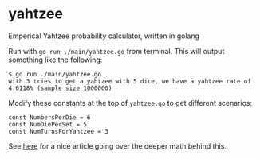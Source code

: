 # yahtzee

Emperical Yahtzee probability calculator, written in golang

Run with `go run ./main/yahtzee.go` from terminal. This will output something like the following:

```
$ go run ./main/yahtzee.go
with 3 tries to get a yahtzee with 5 dice, we have a yahtzee rate of 4.6118% (sample size 1000000)
```

Modify these constants at the top of `yahtzee.go` to get different scenarios:

```
const NumbersPerDie = 6
const NumDiePerSet = 5
const NumTurnsForYahtzee = 3
```

See [here](http://datagenetics.com/blog/january42012/index.html) for a nice article going over the deeper math behind this.
